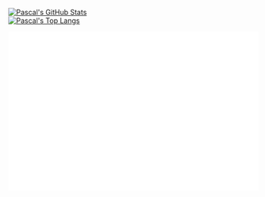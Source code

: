 

<!--
**pascal910107/pascal910107** is a ✨ _special_ ✨ repository because its `README.md` (this file) appears on your GitHub profile.

Here are some ideas to get you started:

- 🔭 I’m currently working on ...
- 🌱 I’m currently learning ...
- 👯 I’m looking to collaborate on ...
- 🤔 I’m looking for help with ...
- 💬 Ask me about ...
- 📫 How to reach me: ...
- 😄 Pronouns: ...
- ⚡ Fun fact: ...
-->

<!-- https://github.com/anuraghazra/github-readme-stats -->
[![Pascal's GitHub Stats](https://github-readme-stats.vercel.app/api?username=pascal910107&count_private=true&show_icons=true&include_all_commits=true)](https://github.com/pascal910107)  
[![Pascal's Top Langs](https://github-readme-stats.vercel.app/api/top-langs/?username=pascal910107&layout=compact&count_private=true)](https://github.com/pascal910107)


![Metrics](/metrics.terminal.svg)
